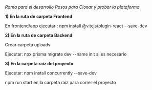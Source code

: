 *Rama para el desarrollo*
*Pasos para Clonar y probar la plataforma*

**1)  En la ruta de carpeta Frontend**

En frontend/app ejecutar : npm install @vitejs/plugin-react --save-dev


**2)  En la ruta de carpeta Backend**

Crear carpeta uploads

Ejecutar: npx prisma migrate dev --name init si es necesario


**3)  En la carpeta raiz del proyecto**

Ejecutar: npm install concurrently --save-dev


npm run start en la carpeta raiz para correr el proyecto

